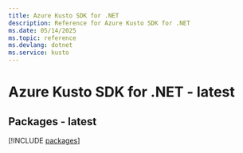 ```yaml
---
title: Azure Kusto SDK for .NET
description: Reference for Azure Kusto SDK for .NET
ms.date: 05/14/2025
ms.topic: reference
ms.devlang: dotnet
ms.service: kusto
---
```

# Azure Kusto SDK for .NET - latest
## Packages - latest
[!INCLUDE [packages](kusto-index.md)]